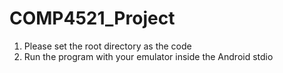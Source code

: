 # COMP4521_Project
1. Please set the root directory as the code
2. Run the program with your emulator inside the Android stdio
